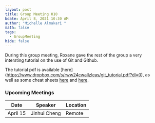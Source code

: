 ```yaml
---
layout: post
title: Group Meeting 010
bdate: April 8, 2021 10:30 AM
author: "Michelle Almakari "
math: false
tags:
  - GroupMeeting
hide: false
---
```

During this group meeting, Roxane gave the rest of the group a very intersting tutorial on the use of Git and Github. 

The tutorial pdf is available [here] (https://www.dropbox.com/s/rww24cwallzleas/git_tutorial.pdf?dl=0), as well as some cheat sheets [here](https://www.dropbox.com/s/ijhvqwgzwkono9l/git_cheat_sheet_1.pdf?dl=0) and [here](https://www.dropbox.com/s/06yewryfdnx22v9/git_cheat_sheet_2.pdf?dl=0). 


### Upcoming Meetings
| Date           | Speaker              | Location |
| -------------- | -------------------- | -------- |
| April 15       | Jinhui Cheng         | Remote   |
